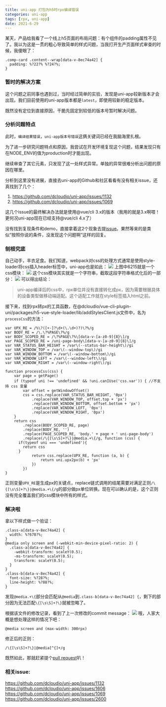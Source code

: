 ```yaml
---
title: uni-app 打包为h5时rpx编译错误
categories: uni-app
tags: [rpx, uni-app]
date: 2021-6-29
---  
```


某天，产品给我看了一个线上h5页面的布局问题：有个组件的padding属性不见了。我以为这是一贯的粗心导致简单的样式问题，当我打开生产页面样式审查的时候，我傻眼了：
```
.comp-card .content--wrap[data-v-8ec74a42] { 
  padding: %?22?% %?24?%; 
}
```

### 暂时的解决方案
这个问题之前同事也遇到过，当时经过简单的实验，发现是uni-app较新版本才会出现。我们目前使用的uni-app版本都是`latest`，即使用较新的稳定版本。

既然没有定位到直接原因，干脆先固定到较低的版本号暂时解决问题。

### 分析问题特点
此时，`编译结果错误`，`uni-app版本号错误`这俩关键词已经在我脑海里扎根。

为了进一步研究问题特点和原因，我尝试在开发环境复现这个问题，结果发现只有在NODE_ENV的值为production时才能出现。

继续审查了其它元素，只发现了这一处样式异常。单独的异常很难分析出问题的原因在哪里。

分析到这里没有进展，直接去uni-app的Github和社区看看有没有相关issue，还真找到了几个：
1. https://github.com/dcloudio/uni-app/issues/1132
2. https://github.com/dcloudio/uni-app/issues/1069

这几个issue的最终解决办法就是使用@vue/cli 3.x的版本（我用的就是3.x啊喂！更何况uni-app现在已经支持@vue/cli 4.x了）

没有找到复现条件和demo，直接拿着这2个现象去提[issue](https://github.com/dcloudio/uni-app/issues/2600 "issue")。果然等来的是类似“按照你说的条件，没发现这个问题啊”这样的回复。

### 刨根究底
自己动手，丰衣足食。我们知道，webpack对css的处理方式通常是使用style-loader将css插入header标签中，uni-app也是如此：
![](https://gitee.com/ndrkjvmkl/picture/raw/master/2021-4-25/1619361955023-image.png)
上图中6215就是一个css模块：
![](https://gitee.com/ndrkjvmkl/picture/raw/master/2021-4-25/1619362025628-image.png)
这个css模块其实就是一个字符串，截取这段字符串格式化后的一部分：
![](https://gitee.com/ndrkjvmkl/picture/raw/master/2021-4-25/1619361866485-image.png)
可以得出结论：
> uni-app编译后的css中，rpx单位并没有直接转化成px，因为需要根据具体的设备类型做移动端适配。这个适配工作就在style标签插入html之前。

接下来，找到rpx转px的工具函数，在@dcloudio/vue-cli-plugin-uni/packages/h5-vue-style-loader/lib/addStylesClient.js文件中，名为`processCss`的方法：

```
var UPX_RE = /%\?([+-]?\d+(\.\d+)?)\?%/g
var BODY_RE = /\.\?%PAGE\?%/g
var BODY_SCOPED_RE = /\?%PAGE\?%\[data-v-[a-z0-9]{8}\]/g
var PAGE_SCOPED_RE = /uni-page-body\[data-v-[a-z0-9]{8}\]/g
var VAR_STATUS_BAR_HEIGHT = /var\(--status-bar-height\)/gi
var VAR_WINDOW_TOP = /var\(--window-top\)/gi
var VAR_WINDOW_BOTTOM = /var\(--window-bottom\)/gi
var VAR_WINDOW_LEFT = /var\(--window-left\)/gi
var VAR_WINDOW_RIGHT = /var\(--window-right\)/gi

function processCss(css) {
	var page = getPage()
	if (typeof uni !== 'undefined' && !uni.canIUse('css.var')) { //不支持 css 变量
		var offset = getWindowOffset()
		css = css.replace(VAR_STATUS_BAR_HEIGHT, '0px')
			.replace(VAR_WINDOW_TOP, offset.top + 'px')
			.replace(VAR_WINDOW_BOTTOM, offset.bottom + 'px')
            .replace(VAR_WINDOW_LEFT, '0px')
            .replace(VAR_WINDOW_RIGHT, '0px')
	}
	return css
		.replace(BODY_SCOPED_RE, page)
		.replace(BODY_RE, '')
		.replace(PAGE_SCOPED_RE, 'body.' + page + ' uni-page-body')
		.replace(/\{[\s\S]+?\}|@media.+\{/g, function (css) {
      if(typeof uni === 'undefined'){
        return css
      }
			return css.replace(UPX_RE, function (a, b) {
				return uni.upx2px(b) + 'px'
			})
		})
}
```
正则变量`UPX_RE`是生成px的关键点，replace链式调用的结尾需要对满足正则`/\{[\s\S]+?\}|@media.+\{/g`的部分做px单位转换。现在可以确认的是，这个正则没有完全覆盖我们的css模块中所有的样式。
### 解决啦
拿以下样式做一个验证：

```
.class-a[data-v-8ec74a42] {
  width: %?678?%;
}
@media only screen and (-webkit-min-device-pixel-ratio: 2) {
  .class-a[data-v-8ec74a42] {
    -webkit-transform: scaleY(0.5);
    -ms-transform: scaleY(0.5);
    transform: scaleY(0.5);
  }
}
.class-b[data-v-8ec74a42] {
  font-size: %?28?%;
  line-height: %?88?%;
}
```
发现`@media.+\{`部分会匹配从`@media`到`.class-b[data-v-8ec74a42] {`，剩下的部分因为无法匹配`\{[\s\S]+?\}`就被忽略了。

根据该文件的修改记录，看到了上一次修改的commit message：
![](https://gitee.com/ndrkjvmkl/picture/raw/master/2021-4-25/1619363407452-image.png)
哦，人家大概是想处理这样的情况下吧：
```
@media screen and (max-width: 300rpx)
```
修正后的正则：
```
/\{[\s\S]+?\}|@media[^{]+/g
```
既然如此，那就赶紧提个[pull request](https://github.com/dcloudio/uni-app/pull/2614 "pull request")叭！


### 相关issue:
https://github.com/dcloudio/uni-app/issues/1132
https://github.com/dcloudio/uni-app/issues/1606
https://github.com/dcloudio/uni-app/issues/1069
https://github.com/dcloudio/uni-app/issues/2600



